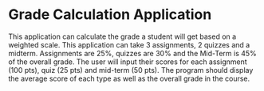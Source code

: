 # Grade Calculation Application

This application can calculate the grade a student will get 
based on a weighted scale. This application can take 3 assignments,
2 quizzes and a midterm. Assignments are 25%, quizzes are 30% 
and the Mid-Term is 45% of the overall grade. The user will
input their scores for each assignment (100 pts), quiz (25 pts)
 and mid-term (50 pts). The program should display the average
 score of each type as well as the overall grade in the course.